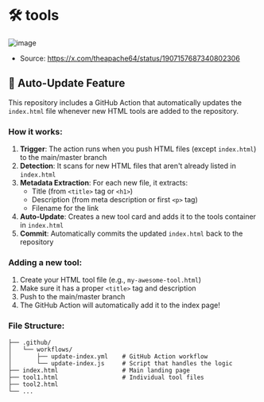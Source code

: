 # 🛠️ tools

![image](https://github.com/user-attachments/assets/22fec4e6-b392-43c1-9871-f7c503647905)

- Source: https://x.com/theapache64/status/1907157687340802306

## 🤖 Auto-Update Feature

This repository includes a GitHub Action that automatically updates the `index.html` file whenever new HTML tools are added to the repository.

### How it works:

1. **Trigger**: The action runs when you push HTML files (except `index.html`) to the main/master branch
2. **Detection**: It scans for new HTML files that aren't already listed in `index.html`
3. **Metadata Extraction**: For each new file, it extracts:
   - Title (from `<title>` tag or `<h1>`)
   - Description (from meta description or first `<p>` tag)
   - Filename for the link
4. **Auto-Update**: Creates a new tool card and adds it to the tools container in `index.html`
5. **Commit**: Automatically commits the updated `index.html` back to the repository

### Adding a new tool:

1. Create your HTML tool file (e.g., `my-awesome-tool.html`)
2. Make sure it has a proper `<title>` tag and description
3. Push to the main/master branch
4. The GitHub Action will automatically add it to the index page!

### File Structure:
```
├── .github/
│   └── workflows/
│       ├── update-index.yml    # GitHub Action workflow
│       └── update-index.js     # Script that handles the logic
├── index.html                  # Main landing page
├── tool1.html                  # Individual tool files
├── tool2.html
└── ...
```
